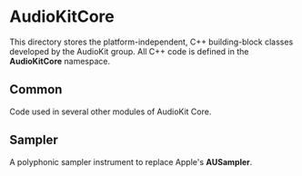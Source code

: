 # AudioKitCore

This directory stores the platform-independent, C++ building-block classes developed by the AudioKit group. All C++ code is defined in the **AudioKitCore** namespace.

## Common
Code used in several other modules of AudioKit Core.

## Sampler
A polyphonic sampler instrument to replace Apple's **AUSampler**.
